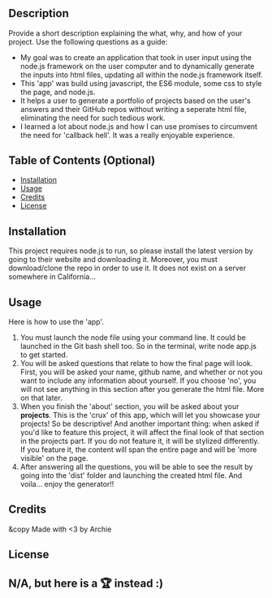 # <portfolio-generator>

## Description

Provide a short description explaining the what, why, and how of your project. Use the following questions as a guide:

- My goal was to create an application that took in user input using the node.js framework on the user computer and to dynamically generate the inputs into html files, updating all within the node.js framework itself. 
- This 'app' was build using javascript, the ES6 module, some css to style the page, and node.js.
- It helps a user to generate a portfolio of projects based on the user's answers and their GitHub repos without writing a seperate html file, eliminating the need for such tedious work.
- I learned a lot about node.js and how I can use promises to circumvent the need for 'callback hell'. It was a really enjoyable experience.

## Table of Contents (Optional)

- [Installation](#installation)
- [Usage](#usage)
- [Credits](#credits)
- [License](#license)

## Installation

This project requires node.js to run, so please install the latest version by going to their website and downloading it. Moreover, you must download/clone the repo in order to use it. It does not exist on a server somewhere in California... 

## Usage

Here is how to use the 'app'.
1. You must launch the node file using your command line. It could be launched in the Git bash shell too. So in the terminal, write node app.js to get started.
2. You will be asked questions that relate to how the final page will look. First, you will be asked your name, github name, and whether or not you want to include any information about yourself. If you choose 'no', you will not see anything in this section after you generate the html file. More on that later.
3. When you finish the 'about' section, you will be asked about your **projects**. This is the 'crux' of this app, which will let you showcase your projects! So be descriptive! And another important thing: when asked if you'd like to feature this project, it will affect the final look of that section in the projects part. If you do not feature it, it will be stylized differently. If you feature it, the content will span the entire page and will be 'more visible' on the page. 
4. After answering all the questions, you will be able to see the result by going into the 'dist' folder and launching the created html file. And voila... enjoy the generator!! 

## Credits
&copy Made with <3 by Archie 

## License
N/A, but here is a 🏆 instead :)
---

